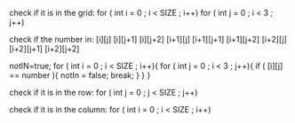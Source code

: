 check if it is in the grid:
for ( int i = 0 ; i < SIZE ; i++)
for ( int j = 0 ; i < 3 ; j++)

check if the number in:
[i][j]     [i][j+1]     [i][j+2]
[i+1][j]   [i+1][j+1]   [i+1][j+2]
[i+2][j]   [i+2][j+1]   [i+2][j+2]

notIN=true;
for ( int i = 0 ; i < SIZE ; i++){
    for ( int j = 0 ; i < 3 ; j++){
        if ( [i][j] == number ){
            notIn = false;
            break;
        }
    }
}


check if it is in the row:
for ( int j = 0 ; j < SIZE ; j++)

check if it is in the column:
for ( int i = 0 ; i < SIZE ; i++)


